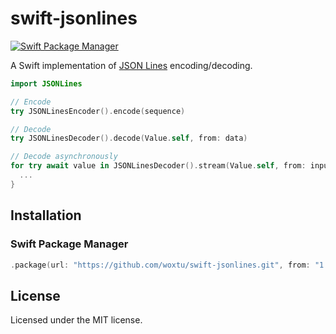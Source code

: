 # swift-jsonlines

[![Swift Package Manager](https://img.shields.io/badge/Swift%20Package%20Manager-compatible-brightgreen.svg?style=flat-square)](https://github.com/apple/swift-package-manager)

A Swift implementation of [JSON Lines](https://jsonlines.org/) encoding/decoding.

```swift
import JSONLines

// Encode
try JSONLinesEncoder().encode(sequence)

// Decode
try JSONLinesDecoder().decode(Value.self, from: data)

// Decode asynchronously
for try await value in JSONLinesDecoder().stream(Value.self, from: inputStream) {
  ...
}
```

## Installation

### Swift Package Manager

```swift
.package(url: "https://github.com/woxtu/swift-jsonlines.git", from: "1.0.0")
```

## License

Licensed under the MIT license.
